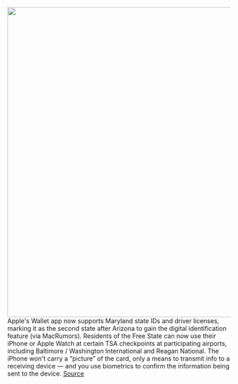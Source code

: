 <img src='https://cdn.vox-cdn.com/thumbor/G3CafaaBhiyN4kz9kxncx0Oummw=/0x0:6016x3384/1200x800/filters:focal(2527x1211:3489x2173)/cdn.vox-cdn.com/uploads/chorus_image/image/70912729/Screen_Shot_2022_05_26_at_12.08.10_AM.0.png' width='700px' /><br/>
Apple's Wallet app now supports Maryland state IDs and driver licenses, marking it as the second state after Arizona to gain the digital identification feature (via MacRumors). Residents of the Free State can now use their iPhone or Apple Watch at certain TSA checkpoints at participating airports, including Baltimore / Washington International and Reagan National. The iPhone won't carry a “picture” of the card, only a means to transmit info to a receiving device — and you use biometrics to confirm the information being sent to the device.
<a href='https://www.theverge.com/2022/5/26/23142427/apple-wallet-digital-state-id-cards-maryland'> Source <a/>